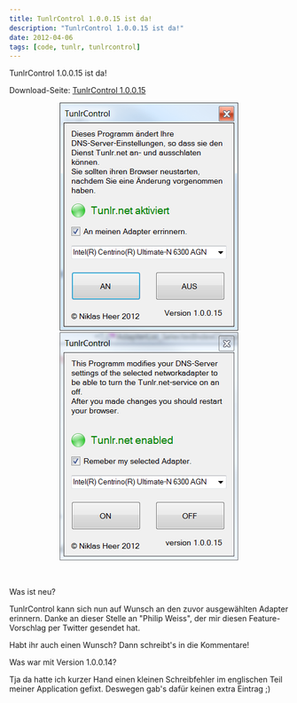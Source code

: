 ```yaml
---
title: TunlrControl 1.0.0.15 ist da!
description: "TunlrControl 1.0.0.15 ist da!"
date: 2012-04-06
tags: [code, tunlr, tunlrcontrol]
---
```


TunlrControl 1.0.0.15 ist da!

Download-Seite: [TunlrControl 1.0.0.15](http://wedevelop.de/software/tunlrControl/publish.htm)

<center>
	<figure class="half">
		<a href="/assets/images/2012-04-06/tunlrControl-1.0.0.15-de.png"><img src="/assets/images/2012-04-06/tunlrControl-1.0.0.15-de.png" alt=""></a>
		<a href="/assets/images/2012-04-06/tunlrControl-1.0.0.15-en1.png"><img src="/assets/images/2012-04-06/tunlrControl-1.0.0.15-en1.png" alt=""></a>
	</figure>
</center>
 

Was ist neu?

TunlrControl kann sich nun auf Wunsch an den zuvor ausgewählten Adapter
erinnern. Danke an dieser Stelle an "Philip Weiss", der mir diesen
Feature-Vorschlag per Twitter gesendet hat.

Habt ihr auch einen Wunsch? Dann schreibt's in die Kommentare!

Was war mit Version 1.0.0.14?

Tja da hatte ich kurzer Hand einen kleinen Schreibfehler im englischen
Teil meiner Application gefixt. Deswegen gab's dafür keinen extra
Eintrag ;)